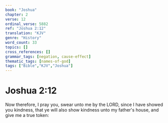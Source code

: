 ```yaml
---
book: "Joshua"
chapter: 2
verse: 12
ordinal_verse: 5882
ref: "Joshua 2:12"
translation: "KJV"
genre: "History"
word_count: 33
topics: []
cross_references: []
grammar_tags: [negation, cause-effect]
thematic_tags: [names-of-god]
tags: ["Bible","KJV","Joshua"]
---
```


# Joshua 2:12

Now therefore, I pray you, swear unto me by the LORD, since I have showed you kindness, that ye will also show kindness unto my father's house, and give me a true token:
